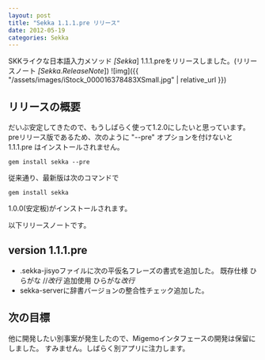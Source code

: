 ```yaml
---
layout: post
title: "Sekka 1.1.1.pre リリース"
date: 2012-05-19
categories: Sekka
---
```

SKKライクな日本語入力メソッド *[Sekka*] 1.1.1.preをリリースしました。(リリースノート *[Sekka.ReleaseNote*])
 ![img]({{ "/assets/images/iStock_000016378483XSmall.jpg" | relative_url }})

## リリースの概要
だいぶ安定してきたので、もうしばらく使って1.2.0にしたいと思っています。
preリリース版であるため、次のように "--pre" オプションを付けないと 1.1.1.pre はインストールされません。
```
gem install sekka --pre
```

従来通り、最新版は次のコマンドで
```
gem install sekka
```
1.0.0(安定板)がインストールされます。

以下リリースノートです。
## version 1.1.1.pre
- .sekka-jisyoファイルに次の平仮名フレーズの書式を追加した。
 既存仕様
  ひらがな	//*改行*
 追加使用
  ひらがな*改行*
- sekka-serverに辞書バージョンの整合性チェック追加した。

## 次の目標
他に開発したい別事案が発生したので、Migemoインタフェースの開発は保留にしました。
すみません。しばらく別アプリに注力します。
